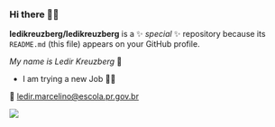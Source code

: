 ### Hi there 👩‍🏫


**ledikreuzberg/ledikreuzberg** is a ✨ _special_ ✨ repository because its `README.md` (this file) appears on your GitHub profile.

_My name is Ledir Kreuzberg_ 🦉
- I am trying a new Job 🧞‍♀️ 

📧 ledir.marcelino@escola.pr.gov.br

![](https://user-images.githubusercontent.com/131891435/234958443-1b81f875-3aee-4cf6-9485-ee2fe947ef80.png)
